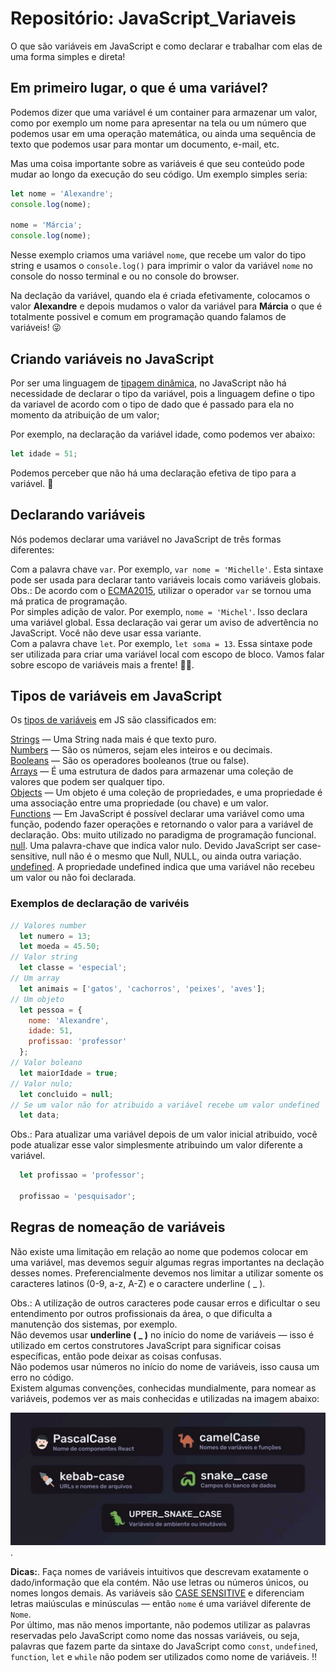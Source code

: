 # Repositório: JavaScript_Variaveis
O que são variáveis em JavaScript e como declarar e trabalhar com elas de uma forma simples e direta!

## Em primeiro lugar, o que é uma variável?
Podemos dizer que uma variável é um container para armazenar um valor, como por exemplo um nome para apresentar na tela ou um número que podemos usar em uma operação matemática, ou ainda uma sequência de texto que podemos usar para montar um documento, e-mail, etc. 

Mas uma coisa importante sobre as variáveis é que seu conteúdo pode mudar ao longo da execução do seu código. Um exemplo simples seria:

``` javascript
let nome = 'Alexandre';
console.log(nome);

nome = 'Márcia';
console.log(nome);
```
Nesse exemplo criamos uma variável `nome`, que recebe um valor do tipo string e usamos o `console.log()` para imprimir o valor da variável `nome` no console do nosso terminal e ou no console do browser.

Na declação da variável, quando ela é criada efetivamente, colocamos o valor **Alexandre** e depois mudamos o valor da variável para **Márcia** o que é totalmente possivel e comum em programação quando falamos de variáveis! 😜

## Criando variáveis no JavaScript
Por ser uma linguagem de [tipagem dinâmica](https://pt.wikipedia.org/wiki/Sistema_de_tipos#:~:text=Tipagem%20din%C3%A2mica%20%C3%A9%20uma%20caracter%C3%ADstica,ou%20a%20execu%C3%A7%C3%A3o%20do%20programa.), no JavaScript não há necessidade de declarar o tipo da variável, pois a linguagem define o tipo da variavel de acordo com o tipo de dado que é passado para ela no momento da atribuição de um valor;

Por exemplo, na declaração da variável idade, como podemos ver abaixo:
``` javascript
let idade = 51;
```
Podemos perceber que não há uma declaração efetiva de tipo para a variável. 🧐

## Declarando variáveis
Nós podemos declarar uma variável no JavaScript de três formas diferentes:

Com a palavra chave `var`. Por exemplo, `var nome = 'Michelle'`. Esta sintaxe pode ser usada para declarar tanto variáveis locais como variáveis globais.
Obs.: De acordo com o [ECMA2015](https://262.ecma-international.org/6.0/), utilizar o operador `var` se tornou uma má pratica de programação.  
Por simples adição de valor. Por exemplo, `nome = 'Michel'`. Isso declara uma variável global. Essa declaração vai gerar um aviso de advertência no JavaScript. Você não deve usar essa variante.  
Com a palavra chave `let`. Por exemplo, `let soma = 13`. Essa sintaxe pode ser utilizada para criar uma variável local com escopo de bloco. Vamos falar sobre escopo de variáveis mais a frente! 👍🏻. 

## Tipos de variáveis em JavaScript
Os [tipos de variáveis](https://developer.mozilla.org/en-US/docs/Web/JavaScript/Data_structures) em JS são classificados em:

[Strings](https://developer.mozilla.org/pt-BR/docs/Glossary/String) — Uma String nada mais é que texto puro.  
[Numbers](https://developer.mozilla.org/pt-BR/docs/Glossary/Number) — São os números, sejam eles inteiros e ou decimais.  
[Booleans](https://developer.mozilla.org/pt-BR/docs/Glossary/Boolean) — São os operadores booleanos (true ou false).  
[Arrays](https://developer.mozilla.org/pt-BR/docs/Web/JavaScript/Reference/Global_Objects/Array) — É uma estrutura de dados para armazenar uma coleção de valores que podem ser qualquer tipo.  
[Objects](https://developer.mozilla.org/en-US/docs/Web/JavaScript/Reference/Global_Objects/Object) — Um objeto é uma coleção de propriedades, e uma propriedade é uma associação entre uma propriedade (ou chave) e um valor.  
[Functions](https://developer.mozilla.org/pt-BR/docs/Web/JavaScript/Guide/Functions) — Em JavaScript é possível declarar uma variável como uma função, podendo fazer operações e retornando o valor para a variável de declaração. Obs: muito utilizado no paradigma de programação funcional.  
[null](https://developer.mozilla.org/pt-BR/docs/Web/JavaScript/Reference/Global_Objects/null). Uma palavra-chave que indica valor nulo. Devido JavaScript ser case-sensitive, null não é o mesmo que Null, NULL, ou ainda outra variação.  
[undefined](https://www.w3schools.com/jsref/jsref_undefined.asp). A propriedade undefined indica que uma variável não recebeu um valor ou não foi declarada.  

### Exemplos de declaração de varivéis
```javascript
// Valores number
  let numero = 13;
  let moeda = 45.50;
// Valor string
  let classe = 'especial';
// Um array
  let animais = ['gatos', 'cachorros', 'peixes', 'aves'];
// Um objeto
  let pessoa = {
    nome: 'Alexandre',
    idade: 51,
    profissao: 'professor'
  };
// Valor boleano
  let maiorIdade = true;
// Valor nulo;
  let concluido = null;
// Se um valor não for atribuido a variável recebe um valor undefined
  let data;
```

Obs.: Para atualizar uma variável depois de um valor inicial atribuido, você pode atualizar esse valor simplesmente atribuindo um valor diferente a variável.
```javascript
  let profissao = 'professor';

  profissao = 'pesquisador';
```

## Regras de nomeação de variáveis
Não existe uma limitação em relação ao nome que podemos colocar em uma variável, mas devemos seguir algumas regras importantes na declação desses nomes.
Preferencialmente devemos nos limitar a utilizar somente os caracteres latinos (0-9, a-z, A-Z) e o caractere underline ( _ ).

Obs.: A utilização de outros caracteres pode causar erros e dificultar o seu entendimento por outros profissionais da área, o que dificulta a manutenção dos sistemas, por exemplo.  
Não devemos usar **underline ( _ )** no início do nome de variáveis — isso é utilizado em certos construtores JavaScript para significar coisas específicas, então pode deixar as coisas confusas.  
Não podemos usar números no início do nome de variáveis, isso causa um erro no código.  
Existem algumas convenções, conhecidas mundialmente, para nomear as variáveis, podemos ver as mais conhecidas e utilizadas na imagem abaixo:  

![Project Gif](./images/nomenclaturas.jpg). 

**Dicas:**. 
Faça nomes de variáveis intuitivos que descrevam exatamente o dado/informação que ela contém. Não use letras ou números únicos, ou nomes longos demais.
As variáveis são [CASE SENSITIVE](https://pt.wikipedia.org/wiki/Case-sensitive) e diferenciam letras maiúsculas e minúsculas — então `nome` é uma variável diferente de `Nome`.  
Por último, mas não menos importante, não podemos utilizar as palavras reservadas pelo JavaScript como nome das nossas variáveis, ou seja, palavras que fazem parte da sintaxe do JavaScript como `const`, `undefined`, `function`, `let` e `while` não podem ser utilizados como nome de variáveis. ‼️
